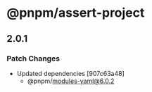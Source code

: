 # @pnpm/assert-project

## 2.0.1
### Patch Changes

- Updated dependencies [907c63a48]
  - @pnpm/modules-yaml@6.0.2
